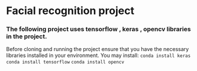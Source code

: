 # Facial recognition project

### The following project uses tensorflow , keras , opencv libraries in the project.
Before cloning and running the project ensure that you have the necessary libraries installed in your environment.
You may install:
```conda install keras```
```conda install tensorflow```
```conda install opencv```
